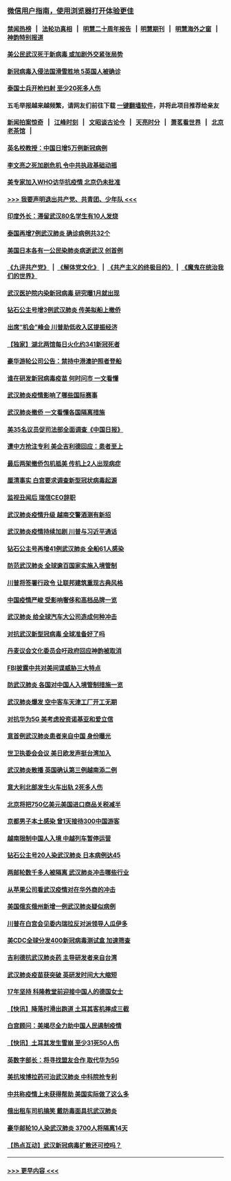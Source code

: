 ### [微信用户指南，使用浏览器打开体验更佳](https://github.com/gfw-breaker/banned-news1/blob/master/indexes/wechat-guide.md?t=0)
#### [禁闻热榜](热点新闻.md?t=0)  &nbsp;&nbsp;|&nbsp;&nbsp; [法轮功真相](https://github.com/gfw-breaker/truth/blob/master/README.md?t=0) &nbsp;&nbsp;|&nbsp;&nbsp; [明慧二十周年报告](https://github.com/gfw-breaker/mh-reports/blob/master/README.md?t=0) &nbsp;&nbsp;|&nbsp;&nbsp;[明慧期刊](https://github.com/gfw-breaker/mh-qikan) &nbsp;&nbsp;|&nbsp;&nbsp; [明慧海外之窗](https://github.com/gfw-breaker/mh-news/blob/master/README.md?t=0) &nbsp;&nbsp;|&nbsp;&nbsp; [神韵特别报道](https://github.com/gfw-breaker/mh-news/blob/master/shenyun.md?t=0)
#### [美公民武汉死于新病毒 或加剧外交紧张局势](../pages/nsc418/n11854331.md?t=02090955) 
#### [新冠病毒入侵法国滑雪胜地 5英国人被确诊](../pages/nsc418/n11854307.md?t=02090955) 
#### [泰国士兵开枪扫射 至少20死多人伤](../pages/nsc418/n11854276.md?t=02090955) 
#### 五毛举报越来越频繁，请网友们前往下载 [一键翻墙软件](https://github.com/gfw-breaker/ssr-accounts)，并将此项目推荐给亲友
#### [新闻拍案惊奇](https://github.com/gfw-breaker/banned-news1/blob/master/pages/link4.md) &nbsp;&nbsp;|&nbsp;&nbsp; [江峰时刻](https://github.com/gfw-breaker/banned-news1/blob/master/pages/link4.md) &nbsp;&nbsp;|&nbsp;&nbsp; [文昭谈古论今](https://github.com/gfw-breaker/banned-news1/blob/master/pages/link4.md) &nbsp;&nbsp;|&nbsp;&nbsp; [天亮时分](https://github.com/gfw-breaker/banned-news1/blob/master/pages/link4.md) &nbsp;&nbsp;|&nbsp;&nbsp; [萧茗看世界](https://github.com/gfw-breaker/banned-news1/blob/master/pages/link4.md) &nbsp;&nbsp;|&nbsp;&nbsp; [北京老茶馆](https://github.com/gfw-breaker/banned-news1/blob/master/pages/link4.md) &nbsp;&nbsp;|&nbsp;&nbsp; 
#### [英名校教授：中国日增5万例新冠病例](../pages/nsc418/n11854174.md?t=02090955) 
#### [李文亮之死加剧危机 令中共执政基础动摇](../pages/nsc418/n11854003.md?t=02090955) 
#### [美专家加入WHO访华抗疫情 北京仍未批准](../pages/nsc418/n11854043.md?t=02090955) 
#### [>>> 我要声明退出共产党、共青团、少年队 <<<](https://github.com/begood0513/goodnews/blob/master/quit/letter.md) 
#### [印度外长：滞留武汉80名学生有10人发烧](../pages/nsc418/n11853821.md?t=02090955) 
#### [泰国再增7例武汉肺炎 确诊病例共32个](../pages/nsc418/n11853808.md?t=02090955) 
#### [美国日本各有一公民染肺炎病逝武汉 创首例](../pages/nsc418/n11853509.md?t=02090955) 
#### [《九评共产党》](https://github.com/begood0513/9ping.md/blob/master/README.md) &nbsp;|&nbsp; [《解体党文化》](../../../../jtdwh.md/blob/master/README.md)  &nbsp;|&nbsp; [《共产主义的终极目的》](../../../../gczydzjmd.md/blob/master/README.md) &nbsp;|&nbsp; [《魔鬼在统治我们的世界》](../../../../mgztzwmdsj.md/blob/master/README.md) 
#### [武汉医护院内染新冠病毒 研究曝1月就出现](../pages/nsc418/n11852928.md?t=02090955) 
#### [钻石公主号增3例武汉肺炎 传美拟船上撤侨](../pages/nsc418/n11853240.md?t=02090955) 
#### [出席“机会”峰会 川普助低收入区提振经济](../pages/nsc418/n11853232.md?t=02090955) 
#### [【独家】湖北两馆每日火化约341新冠死者](../pages/nsc418/n11845444.md?t=02090955) 
#### [豪华游轮公司公告：禁持中港澳护照者登船](../pages/nsc418/n11852761.md?t=02090955) 
#### [谁在研发新冠病毒疫苗 何时问市 一文看懂](../pages/nsc418/n11852840.md?t=02090955) 
#### [武汉肺炎疫情影响了哪些国际赛事](../pages/nsc418/n11852441.md?t=02090955) 
#### [武汉肺炎撤侨 一文看懂各国隔离措施](../pages/nsc418/n11844216.md?t=02090955) 
#### [美35名议员促司法部全面调查《中国日报》](../pages/nsc418/n11852435.md?t=02090955) 
#### [遭中方抢注专利 美企吉利德回应：患者至上](../pages/nsc418/n11852037.md?t=02090955) 
#### [最后两架撤侨包机抵美 传机上2人出现病症](../pages/nsc418/n11852173.md?t=02090955) 
#### [厘清事实 白宫要求调查新型冠状病毒起源](../pages/nsc418/n11852106.md?t=02090955) 
#### [监视丑闻后 瑞信CEO辞职](../pages/nsc418/n11852127.md?t=02090955) 
#### [武汉肺炎疫情升级 越南交警酒测有新招](../pages/nsc418/n11851632.md?t=02090955) 
#### [武汉肺炎疫情持续加剧 川普与习近平通话](../pages/nsc418/n11851613.md?t=02090955) 
#### [钻石公主号再增41例武汉肺炎 全船61人感染](../pages/nsc418/n11850401.md?t=02090955) 
#### [防范武汉肺炎 全球逾百国家实施入境管制](../pages/nsc418/n11850557.md?t=02090955) 
#### [川普将签署行政令 让联邦建筑重现古典风格](../pages/nsc418/n11850654.md?t=02090955) 
#### [中国疫情严峻 受影响奢侈和高档品牌一览](../pages/nsc418/n11850319.md?t=02090955) 
#### [武汉肺炎 给全球汽车大公司造成何种冲击](../pages/nsc418/n11850056.md?t=02090955) 
#### [对抗武汉新型冠病毒 全球准备好了吗](../pages/nsc418/n11850142.md?t=02090955) 
#### [丹麦议会文化委员会吁政府回应神韵被取消](../pages/nsc418/n11849312.md?t=02090955) 
#### [FBI披露中共对美间谍威胁三大特点](../pages/nsc418/n11849700.md?t=02090955) 
#### [防武汉肺炎 各国对中国人入境管制措施一览](../pages/nsc418/n11838726.md?t=02090955) 
#### [武汉肺炎爆发 空中客车天津工厂开工无期](../pages/nsc418/n11849634.md?t=02090955) 
#### [对抗华为5G 美考虑投资诺基亚和爱立信](../pages/nsc418/n11849510.md?t=02090955) 
#### [意首例武汉肺炎患者来自中国 身份曝光](../pages/nsc418/n11849454.md?t=02090955) 
#### [世卫执委会会议 美日欧发声挺台湾加入](../pages/nsc418/n11849433.md?t=02090955) 
#### [武汉肺炎散播 英国确认第三例越南添二例](../pages/nsc418/n11849439.md?t=02090955) 
#### [意大利北部发生火车出轨 2死多人伤](../pages/nsc418/n11848999.md?t=02090955) 
#### [北京将把750亿美元美国进口商品关税减半](../pages/nsc418/n11848896.md?t=02090955) 
#### [京都男子本土感染 曾1天接待300中国游客](../pages/nsc418/n11848641.md?t=02090955) 
#### [越南限制中国人入境 中越列车暂停运营](../pages/nsc418/n11847844.md?t=02090955) 
#### [钻石公主号20人染武汉肺炎 日本病例达45](../pages/nsc418/n11847823.md?t=02090955) 
#### [两邮轮数千多人被隔离 武汉肺炎冲击哪些行业](../pages/nsc418/n11847456.md?t=02090955) 
#### [从苹果公司看武汉疫情对在华外商的冲击](../pages/nsc418/n11847586.md?t=02090955) 
#### [美国俄亥俄州新增一例武汉肺炎疑似病例](../pages/nsc418/n11847714.md?t=02090955) 
#### [川普在白宫会见委内瑞拉反对派领导人瓜伊多](../pages/nsc418/n11847391.md?t=02090955) 
#### [美CDC全球分发400新冠病毒测试盒 加速筛查](../pages/nsc418/n11847260.md?t=02090955) 
#### [吉利德抗武汉肺炎药 主导研发者来自台湾](../pages/nsc418/n11847064.md?t=02090955) 
#### [武汉肺炎疫苗获突破 英研发时间大大缩短](../pages/nsc418/n11846915.md?t=02090955) 
#### [17年坚持 科隆教堂前迎接中国人的德国女士](../pages/nsc418/n11846781.md?t=02090955) 
#### [【快讯】降落时滑出跑道 土耳其客机摔成三截](../pages/nsc418/n11847021.md?t=02090955) 
#### [白宫顾问：美竭尽全力助中国人民遏制疫情](../pages/nsc418/n11846756.md?t=02090955) 
#### [【快讯】土耳其发生雪崩 至少31死50人伤](../pages/nsc418/n11846680.md?t=02090955) 
#### [英数字部长：将寻找盟友合作 取代华为5G](../pages/nsc418/n11846485.md?t=02090955) 
#### [美抗埃博拉药可治武汉肺炎 中科院抢专利](../pages/nsc418/n11846409.md?t=02090955) 
#### [中共称疫情上未获得帮助 美国实际做了这么多](../pages/nsc418/n11846008.md?t=02090955) 
#### [俄出租车司机搞笑 戴防毒面具抗武汉肺炎](../pages/nsc418/n11845703.md?t=02090955) 
#### [豪华邮轮10人染武汉肺炎 3700人将隔离14天](../pages/nsc418/n11845543.md?t=02090955) 
#### [【热点互动】武汉新冠病毒扩散还可控吗？](../pages/nsc418/n11844750.md?t=02090955) 

----
#### [ >>> 更早内容 <<< ](../indexes/nsc418-earlier.md)
